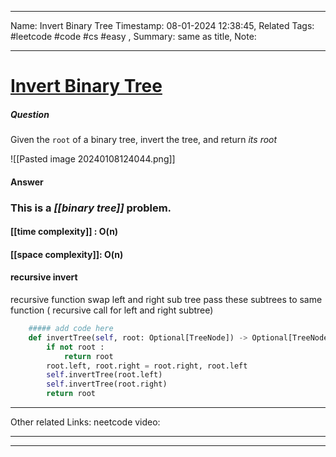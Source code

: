 ____
Name: Invert Binary Tree
Timestamp: 08-01-2024 12:38:45,
Related Tags:  #leetcode #code #cs #easy ,
Summary: same as title,
Note:
____
# [Invert Binary Tree](https://leetcode.com/problems/invert-binary-tree/)

##### Question 
Given the `root` of a binary tree, invert the tree, and return _its root_

![[Pasted image 20240108124044.png]]

#### Answer 

### This is a *[[binary tree]]* problem.

#### [[time complexity]] : O(n)
#### [[space complexity]]: O(n) 


#### recursive invert

recursive function 
swap left and right sub tree
pass these subtrees to same function ( recursive call for left and right subtree)



```python
	##### add code here
	def invertTree(self, root: Optional[TreeNode]) -> Optional[TreeNode]:
        if not root :
            return root
        root.left, root.right = root.right, root.left
        self.invertTree(root.left)
        self.invertTree(root.right)
        return root

```

___
Other related Links:
	neetcode video:
____
____
